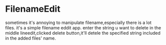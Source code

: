 # FilenameEdit

sometimes it's annoying to manipulate filename,especially there is a lot files.
it's a simple filename eddit app. enter the string u want to delete in the middle lineedit,clicked delete button,it'll detele the specified string included in the added files' name.
 
 
